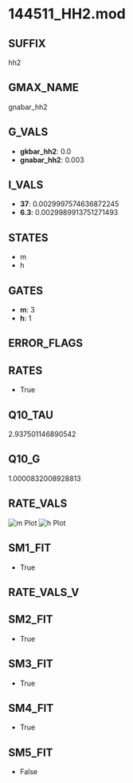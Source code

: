# 144511_HH2.mod

## SUFFIX

hh2

## GMAX_NAME

gnabar_hh2

## G_VALS

- **gkbar_hh2**: 0.0
- **gnabar_hh2**: 0.003

## I_VALS

- **37**: 0.0029997574636872245
- **6.3**: 0.0029989913751271493

## STATES

- m
- h

## GATES

- **m**: 3
- **h**: 1

## ERROR_FLAGS


## RATES

- True

## Q10_TAU

2.937501146890542

## Q10_G

1.0000832008928813

## RATE_VALS

![m Plot](/Users/pbozelos/Dropbox/icg-Chai-Panos/supermodels/output_markdown_files/Na/144511_HH2.mod/images/m.png)
![h Plot](/Users/pbozelos/Dropbox/icg-Chai-Panos/supermodels/output_markdown_files/Na/144511_HH2.mod/images/h.png)

## SM1_FIT

- True

## RATE_VALS_V

## SM2_FIT

- True

## SM3_FIT

- True

## SM4_FIT

- True

## SM5_FIT

- False

